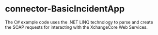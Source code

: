 connector-BasicIncidentApp
==========================

The C# example code uses the .NET LINQ technology to parse and create the SOAP requests for interacting with the XchangeCore Web Services.
